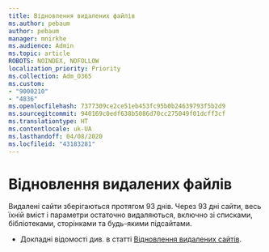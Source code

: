 ```yaml
---
title: Відновлення видалених файлів
ms.author: pebaum
author: pebaum
manager: mnirkhe
ms.audience: Admin
ms.topic: article
ROBOTS: NOINDEX, NOFOLLOW
localization_priority: Priority
ms.collection: Adm_O365
ms.custom:
- "9000210"
- "4836"
ms.openlocfilehash: 7377309ce2ce51eb453fc95b0b24639793f5b2d9
ms.sourcegitcommit: 940169c0edf638b5086d70cc275049f01dcff3cf
ms.translationtype: HT
ms.contentlocale: uk-UA
ms.lasthandoff: 04/08/2020
ms.locfileid: "43183281"
---
```

# <a name="restore-deleted-sites"></a>Відновлення видалених файлів

Видалені сайти зберігаються протягом 93 днів. Через 93 дні сайти, весь їхній вміст і параметри остаточно видаляються, включно зі списками, бібліотеками, сторінками та будь-якими підсайтами.

- Докладні відомості див. в статті [Відновлення видалених сайтів](https://docs.microsoft.com/sharepoint/restore-deleted-site-collection).
